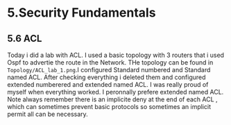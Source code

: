 # 5.Security Fundamentals

## 5.6 ACL

Today i did a lab with ACL. I used a basic topology with 3 routers that i used Ospf to advertie the route in the Network. THe topology can be found in `Topology/ACL_lab_1.png`.I configured Standard numbered and Standard named ACL. After checking everything i deleted them and configured extended numberered and extended named ACL. I was really proud of myself when everything worked. I peronnally prefere extended named ACL. Note always remember there is an implicite deny at the end of each ACL , which can sometimes prevent basic protocols so sometimes an implicit permit all can be necessary.